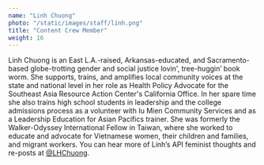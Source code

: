 ```yaml
---
name: "Linh Chuong"
photo: "/static/images/staff/linh.png"
title: "Content Crew Member"
weight: 16
---
```

Linh Chuong is an East L.A.-raised, Arkansas-educated, and Sacramento-based globe-trotting gender and social justice lovin', tree-huggin’ book worm. She supports, trains, and amplifies local community voices at the state and national level in her role as Health Policy Advocate for the Southeast Asia Resource Action Center's California Office. In her spare time she also trains high school students in leadership and the college admissions process as a volunteer with Iu Mien Community Services and as a Leadership Education for Asian Pacifics trainer. She was formerly the Walker-Odyssey International Fellow in Taiwan, where she worked to educate and advocate for Vietnamese women, their children and families, and migrant workers. You can hear more of Linh’s API feminist thoughts and re-posts at [@LHChuong](https://www.twitter.com/lhchuong).